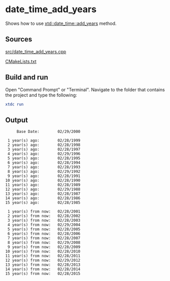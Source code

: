 # date_time_add_years

Shows how to use [xtd::date_time::add_years](https://gammasoft71.github.io/xtd/reference_guides/latest/classxtd_1_1date__time.html#a673fa2094f973e199e9ebcc1f6e48158) method.

## Sources

[src/date_time_add_years.cpp](src/date_time_add_years.cpp)

[CMakeLists.txt](CMakeLists.txt)

## Build and run

Open "Command Prompt" or "Terminal". Navigate to the folder that contains the project and type the following:

```cmake
xtdc run
```

## Output

```
     Base Date:        02/29/2000

 1 year(s) ago:        02/28/1999
 2 year(s) ago:        02/28/1998
 3 year(s) ago:        02/28/1997
 4 year(s) ago:        02/29/1996
 5 year(s) ago:        02/28/1995
 6 year(s) ago:        02/28/1994
 7 year(s) ago:        02/28/1993
 8 year(s) ago:        02/29/1992
 9 year(s) ago:        02/28/1991
10 year(s) ago:        02/28/1990
11 year(s) ago:        02/28/1989
12 year(s) ago:        02/29/1988
13 year(s) ago:        02/28/1987
14 year(s) ago:        02/28/1986
15 year(s) ago:        02/28/1985

 1 year(s) from now:   02/28/2001
 2 year(s) from now:   02/28/2002
 3 year(s) from now:   02/28/2003
 4 year(s) from now:   02/29/2004
 5 year(s) from now:   02/28/2005
 6 year(s) from now:   02/28/2006
 7 year(s) from now:   02/28/2007
 8 year(s) from now:   02/29/2008
 9 year(s) from now:   02/28/2009
10 year(s) from now:   02/28/2010
11 year(s) from now:   02/28/2011
12 year(s) from now:   02/29/2012
13 year(s) from now:   02/28/2013
14 year(s) from now:   02/28/2014
15 year(s) from now:   02/28/2015
```
